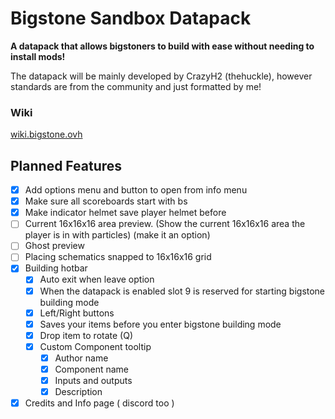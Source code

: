 # **Bigstone Sandbox Datapack**
**A datapack that allows bigstoners to build with ease without needing to install mods!**

The datapack will be mainly developed by CrazyH2 (thehuckle), however standards are from the community and just formatted by me!

### Wiki
[wiki.bigstone.ovh](https://wiki.bigstone.ovh)

## Planned Features

- [x] Add options menu and button to open from info menu
- [x] Make sure all scoreboards start with bs
- [x] Make indicator helmet save player helmet before
- [ ] Current 16x16x16 area preview. (Show the current 16x16x16 area the player is in with particles) (make it an option)
- [ ] Ghost preview
- [ ] Placing schematics snapped to 16x16x16 grid
- [x] Building hotbar
  - [x] Auto exit when leave option
  - [x] When the datapack is enabled slot 9 is reserved for starting bigstone building mode
  - [x] Left/Right buttons
  - [x] Saves your items before you enter bigstone building mode
  - [x] Drop item to rotate (Q)
  - [x] Custom Component tooltip
    - [x] Author name
    - [x] Component name
    - [x] Inputs and outputs
    - [x] Description
- [x] Credits and Info page ( discord too )
